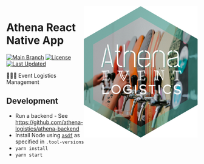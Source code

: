 <img align="right" src="./assets/logo.png" width="300px">

# Athena React Native App

[![Main Branch](https://github.com/athena-logistics/athena-rn/actions/workflows/main.yml/badge.svg)](https://github.com/athena-logistics/athena-rn/actions/workflows/main.yml)
[![License](https://img.shields.io/github/license/athena-logistics/athena-rn.svg)](https://github.com/athena-logistics/athena-rn/blob/master/LICENSE)
[![Last Updated](https://img.shields.io/github/last-commit/athena-logistics/athena-rn.svg)](https://github.com/athena-logistics/athena-rn/commits/master)

:beer::tropical_drink::wine_glass: Event Logistics Management

## Development

- Run a backend - See https://github.com/athena-logistics/athena-backend
- Install Node using [`asdf`](https://asdf-vm.com/) as specified in `.tool-versions`
- `yarn install`
- `yarn start`
